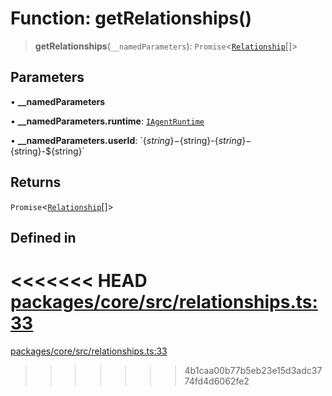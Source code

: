# Function: getRelationships()

> **getRelationships**(`__namedParameters`): `Promise`\<[`Relationship`](../interfaces/Relationship.md)[]\>

## Parameters

• **\_\_namedParameters**

• **\_\_namedParameters.runtime**: [`IAgentRuntime`](../interfaces/IAgentRuntime.md)

• **\_\_namedParameters.userId**: \`$\{string\}-$\{string\}-$\{string\}-$\{string\}-$\{string\}\`

## Returns

`Promise`\<[`Relationship`](../interfaces/Relationship.md)[]\>

## Defined in

<<<<<<< HEAD
[packages/core/src/relationships.ts:33](https://github.com/8bitsats/eliza/blob/b6c06b96b915454d08a65f46cfdce8da763cbf85/packages/core/src/relationships.ts#L33)
=======
[packages/core/src/relationships.ts:33](https://github.com/ai16z/eliza/blob/7fcf54e7fb2ba027d110afcc319c0b01b3f181dc/packages/core/src/relationships.ts#L33)
>>>>>>> 4b1caa00b77b5eb23e15d3adc3774fd4d6062fe2
